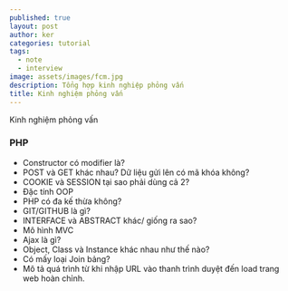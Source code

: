 ```yaml
---
published: true
layout: post
author: ker
categories: tutorial
tags:
  - note
  - interview
image: assets/images/fcm.jpg
description: Tổng hợp kinh nghiệp phỏng vấn
title: Kinh nghiệm phỏng vấn
---
```

Kinh nghiệm phỏng vấn
### PHP
- Constructor có modifier là?
- POST và GET khác nhau? Dữ liệu gửi lên có mã khóa không?
- COOKIE và SESSION tại sao phải dùng cả 2?
- Đặc tính OOP
- PHP có đa kế thừa không?
- GIT/GITHUB là gì?
- INTERFACE và ABSTRACT khác/ giống ra sao?
- Mô hình MVC
- Ajax là gì?
- Object, Class và Instance khác nhau như thế nào?
- Có mấy loại Join bảng?
- Mô tả quá trình từ khi nhập URL vào thanh trình duyệt đến load trang web hoàn chỉnh.
